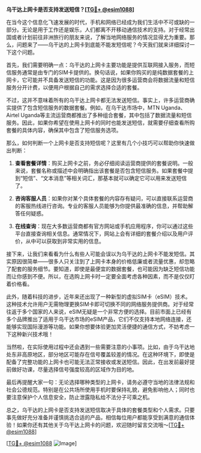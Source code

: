 **乌干达上网卡是否支持发送短信？[[TG💪+ @esim1088](https://t.me/s/esim1088)]**

在当今这个信息化飞速发展的时代，手机和网络已经成为我们生活中不可或缺的一部分。无论是用于工作还是娱乐，人们都离不开移动通信技术的支持。对于经常出国或者计划前往非洲旅行的朋友来说，了解当地网络服务的情况显得尤为重要。那么，问题来了——乌干达的上网卡到底能不能发短信呢？今天我们就来详细探讨一下这个问题。

首先，我们需要明确一点：乌干达的上网卡主要功能是提供互联网接入服务，而短信服务通常是由专门的SIM卡提供的。换句话说，如果你购买的是纯数据套餐的上网卡，它可能并不具备发送短信的功能。这是因为很多运营商会将数据流量和短信服务分开计费，以便用户根据自己的需求选择合适的套餐。

不过，这并不意味着所有的乌干达上网卡都无法发送短信。事实上，许多运营商确实提供了包含短信服务的数据套餐。例如，在乌干达市场中，MTN Uganda、Airtel Uganda等主流运营商都推出了多种组合套餐，其中包括了数据流量和短信服务。因此，如果你希望在使用上网卡的同时也能发送短信，就需要仔细查看所购套餐的具体内容，确保其中包含了短信服务选项。

那么，如何判断一个上网卡是否支持短信呢？这里有几个小技巧可以帮助你快速做出判断：

1. **查看套餐详情**：购买上网卡之前，务必仔细阅读运营商提供的套餐说明。一般来说，套餐名称或描述中会明确指出该套餐是否包含短信服务。如果套餐中提到“短信”、“文本消息”等相关词汇，那基本就可以确定它可以用来发送短信了。

2. **咨询客服人员**：如果你对某个具体套餐的内容存有疑问，可以直接联系运营商的客服热线进行咨询。专业的客服人员能够为你提供最准确的信息，并帮助解答任何疑惑。

3. **在线查询**：现在大多数运营商都有官方网站或手机应用程序，你可以通过这些平台直接查询相关信息。通常情况下，网站上会有详细的套餐介绍以及用户评价，从中可以获取到非常实用的信息。

接下来，让我们来看看为什么有些人可能会误以为乌干达的上网卡不能发短信。其实原因很简单——很多人只关注到了上网卡本身的价格低廉或者流量优惠，却忽略了配套的服务细节。要知道，即使是最便宜的数据套餐，也可能因为缺乏短信功能而让你感到不便。所以，在选购上网卡时一定要全面考虑各种因素，而不是仅仅盯着价格看。

此外，随着科技的进步，近年来还出现了一种新型的虚拟SIM卡（eSIM）技术。这种技术允许用户无需物理更换SIM卡即可切换不同的网络服务提供商。对于经常往返于多个国家的人来说，eSIM无疑是一个非常方便的选择。目前市面上已经有多个品牌推出了适用于乌干达市场的eSIM产品，它们不仅支持本地网络连接，还能够实现国际漫游等功能。如果你想要体验更加灵活便捷的通信方式，不妨考虑一下这种新兴技术哦！

当然啦，在实际使用过程中还会遇到一些需要注意的小事项。比如，由于乌干达地处东非高原地区，部分地区可能存在信号覆盖较差的情况。在这种环境下，即使是配备了完整功能的上网卡也可能无法正常接收或发送短信。因此，在出发前最好提前做好功课，尽量选择信号强度较高的区域作为目的地。

最后再提醒大家一句：无论选择哪种类型的上网卡，请务必遵守当地的法律法规和社会公德规范。特别是在公共场所使用手机时要保持礼貌，避免影响他人；同时也要注意保护个人信息安全，防止泄露隐私给不法分子可乘之机。

总之，乌干达的上网卡是否支持发送短信取决于具体的套餐类型和个人需求。只要事先做好充分准备并谨慎挑选合适的产品，相信每位用户都能享受到满意的通信体验！如果你还有其他关于乌干达上网卡的问题，欢迎随时留言交流哦～[[TG💪+ @esim1088](https://t.me/s/esim1088)]

[[TG💪+ @esim1088](https://t.me/s/esim1088) ![Image](https://i.postimg.cc/4NQfJmqS/Snipaste-2025-05-13-00-14-12.png)]